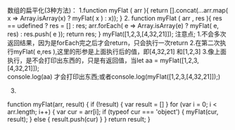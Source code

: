 数组的扁平化(3种方法)：
1.function myFlat ( arr ){
	return [].concat(...arr.map( x => Array.isArray(x) ? myFlat( x ) : x));
}
2.
function myFlat ( arr , res ){
	res == udefined ? res = [] : res;
	arr.forEach( e => Array.isArray(e) ? myFlat( e, res) : res.push( e ));
	return res;
}
myFlat([1,2,3,[4,32,21]]);
注意点;
1.不会多次返回结果，因为是forEach完之后才会return，只会执行一次return 
2.在第二次执行myFlat( e,res ),这里的形参是上面执行后的值，即[4,32,21] 和[1,2,3]
3.像上面执行，是不会打印出东西的，只是有返回值，当let aa = myFlat([1,2,3,[4,32,21]]);   
console.log(aa) 才会打印出东西;或者console.log(myFlat([1,2,3,[4,32,21]]);)

3.
function myFlat(arr, result) {
            if (!result) {
                var result = []
            }
            for (var i = 0; i < arr.length; i++) {
                var cur = arr[i];
                if (typeof cur === 'object') {
                    myFlat(cur, result);
                } else {
                    result.push(cur)
                }
            }
            return result;
        }



